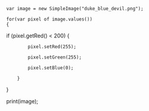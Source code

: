 	

	var image = new SimpleImage("duke_blue_devil.png");

	for(var pixel of image.values())
	{
	
if (pixel.getRed() < 200) 
		{
        
			pixel.setRed(255);

			pixel.setGreen(255);
        
			pixel.setBlue(0);

		}
	
}
	
print(image);